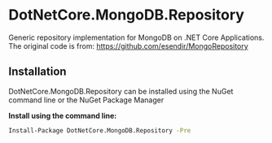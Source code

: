 # DotNetCore.MongoDB.Repository

Generic repository implementation for MongoDB on .NET Core Applications. The original code is from: https://github.com/esendir/MongoRepository


## Installation

DotNetCore.MongoDB.Repository can be installed using the NuGet command line or the NuGet Package Manager


**Install using the command line:**
```bash
Install-Package DotNetCore.MongoDB.Repository -Pre
```
